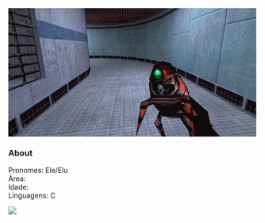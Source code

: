 
<img src="tumblr_ly2ww9AOdq1qcb7k0o1_500.gif" align="center">
<h3 align="left">About</h3>
<p align="left">
  Pronomes: Ele/Elu <br>Área: <br>Idade: <br>Linguagens: C <br>
</p>
  
  <img src="https://img.shields.io/badge/C-000000?logo=C&logoColor=white&style=flat-square" />


